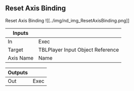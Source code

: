 ## Reset Axis Binding
Reset Axis Binding
![[../img/nd_img_ResetAxisBinding.png]]

|Inputs||
|--|--|
| In | Exec |
| Target | TBLPlayer Input Object Reference |
| Axis Name | Name |

|Outputs||
|--|--|
| Out | Exec |
